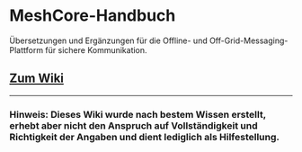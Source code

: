 # MeshCore-Handbuch
Übersetzungen und Ergänzungen für die Offline- und Off-Grid-Messaging-Plattform für sichere Kommunikation.

## [Zum Wiki](https://github.com/MC-DE-Wiki/MeshCore-Handbuch/wiki)

***

### Hinweis: Dieses Wiki wurde nach bestem Wissen erstellt, erhebt aber nicht den Anspruch auf Vollständigkeit und Richtigkeit der Angaben und dient lediglich als Hilfestellung.
